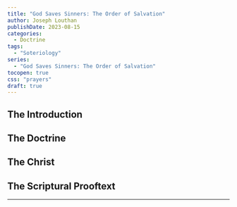 ```yaml
---
title: "God Saves Sinners: The Order of Salvation"
author: Joseph Louthan
publishDate: 2023-08-15
categories:
  - Doctrine
tags:
  - "Soteriology"
series:
  - "God Saves Sinners: The Order of Salvation"
tocopen: true
css: "prayers"
draft: true
---
```

## The Introduction

## The Doctrine

## The Christ

## The Scriptural Prooftext

---
